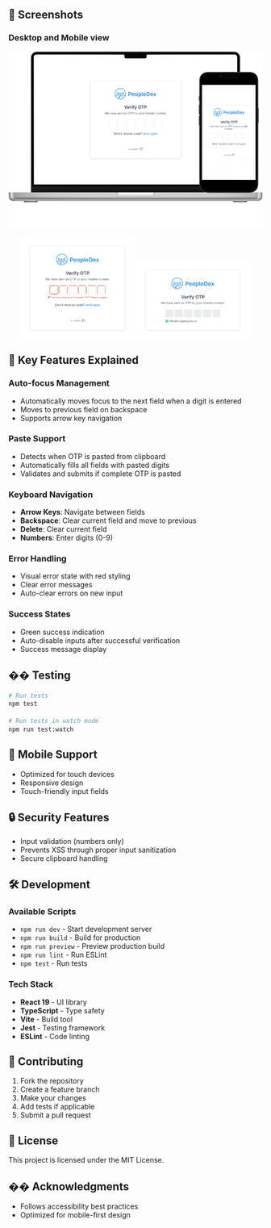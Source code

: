 ## 📸 Screenshots

### Desktop and Mobile view
![OTP Component Desktop](docs/screenshots/main.png)

<div align="center">
  <img src="docs/screenshots/otp-error.png" alt="Error State" width="45%">
  <img src="docs/screenshots/otp-success.png" alt="Success State" width="45%">
</div>

<!-- ### Demo
![OTP Demo](docs/demo.gif) -->

## 🔧 Key Features Explained

### Auto-focus Management

- Automatically moves focus to the next field when a digit is entered
- Moves to previous field on backspace
- Supports arrow key navigation

### Paste Support

- Detects when OTP is pasted from clipboard
- Automatically fills all fields with pasted digits
- Validates and submits if complete OTP is pasted

### Keyboard Navigation

- **Arrow Keys**: Navigate between fields
- **Backspace**: Clear current field and move to previous
- **Delete**: Clear current field
- **Numbers**: Enter digits (0-9)

### Error Handling

- Visual error state with red styling
- Clear error messages
- Auto-clear errors on new input

### Success States

- Green success indication
- Auto-disable inputs after successful verification
- Success message display

## �� Testing

```bash
# Run tests
npm test

# Run tests in watch mode
npm run test:watch
```

## 📱 Mobile Support

- Optimized for touch devices
- Responsive design
- Touch-friendly input fields

## 🔒 Security Features

- Input validation (numbers only)
- Prevents XSS through proper input sanitization
- Secure clipboard handling

## 🛠️ Development

### Available Scripts

- `npm run dev` - Start development server
- `npm run build` - Build for production
- `npm run preview` - Preview production build
- `npm run lint` - Run ESLint
- `npm test` - Run tests

### Tech Stack

- **React 19** - UI library
- **TypeScript** - Type safety
- **Vite** - Build tool
- **Jest** - Testing framework
- **ESLint** - Code linting

## 🤝 Contributing

1. Fork the repository
2. Create a feature branch
3. Make your changes
4. Add tests if applicable
5. Submit a pull request

## 📝 License

This project is licensed under the MIT License.

## �� Acknowledgments

- Follows accessibility best practices
- Optimized for mobile-first design
